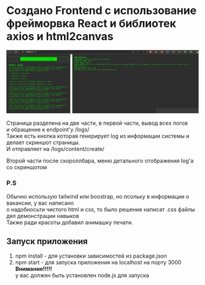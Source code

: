 # Создано Frontend с использование фрейморвка React и библиотек axios и html2canvas

![img.png](img.png)

Страница разделена на две части, в первой части, вывод всех логов  
и обращение к endpoint'у /logs/  
Также есть кнопка которая генерирует log из информации системы и делает скриншот страницы.  
И отправляет на /logs/content/create/  

Второй части после скороллбара, меню детального отображения log'a со скриншотом  

### P.S
Обычно использую tailwind или boostrap, но псольку в информации о вакансии, у вас написано  
о надобносьти чистого html и css, то было решение написат .css файлы дял демонстрации навыков  
Также ради красоты добавил анимашку печати.  
## Запуск приложения
1. npm install -  для установки зависимостей из package.json  
2. npm start - для запуска приложения на localhost на порту 3000  
**Внимание!!!!!**  
у вас должен быть установлен node.js для запуска




